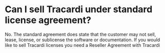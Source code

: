 # Can I sell Tracardi under standard license agreement?

No. The standard agreement does state that the customer may not sell, lease, license, or sublicense the software or
documentation. If you would like to sell Tracardi licenses you need a Reseller Agreement with Tracardi